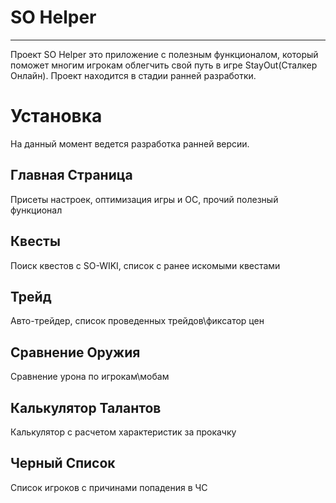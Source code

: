 # SO Helper
--------------------------------------
 Проект SO Helper это приложение с полезным функционалом, который поможет многим игрокам облегчить свой путь в игре StayOut(Сталкер Онлайн). Проект находится в стадии ранней разработки.
 
 # Установка
 На данный момент ведется разработка ранней версии.
 
 ## Главная Страница
 Присеты настроек, оптимизация игры и ОС, прочий полезный функционал
 ## Квесты
 Поиск квестов с SO-WIKI, список с ранее искомыми квестами
 ## Трейд
 Авто-трейдер, список проведенных трейдов\фиксатор цен
 ## Сравнение Оружия
 Сравнение урона по игрокам\мобам
 ## Калькулятор Талантов
 Калькулятор с расчетом характеристик за прокачку
 ## Черный Список
 Список игроков с причинами попадения в ЧС
   
